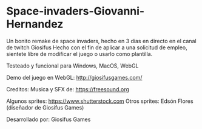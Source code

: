 # Space-invaders-Giovanni-Hernandez
Un bonito remake de space invaders, hecho en 3 dias en directo en el canal de twitch Giosifus
Hecho con el fin de aplicar a una solicitud de empleo, sientete libre de modificar el juego o usarlo como plantilla. 




Testeado y funcional para Windows, MacOS, WebGL

Demo del juego en WebGL: http://giosifusgames.com/

Creditos: 
Musica y SFX de: https://freesound.org

Algunos sprites: https://www.shutterstock.com
Otros sprites: Edsón Flores (diseñador de Giosifus Games)

Desarrollado por: Giosifus Games
